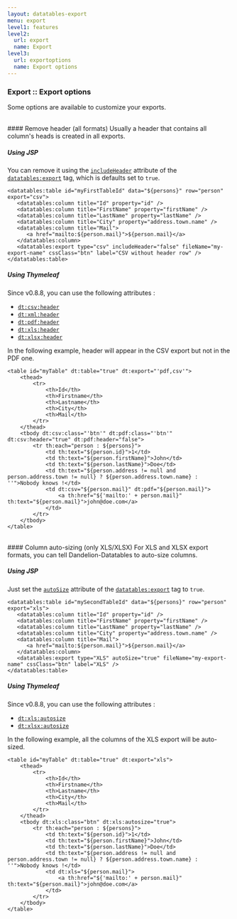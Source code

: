 ```yaml
---
layout: datatables-export
menu: export
level1: features
level2:
  url: export
  name: Export
level3:
  url: exportoptions
  name: Export options
---
```


### Export :: Export options

Some options are available to customize your exports.

<br />
#### Remove header (all formats)
Usually a header that contains all column's heads is created in all exports.

##### Using JSP
You can remove it using the [`includeHeader`](/datatables/ref/jsp/export.html#includeHeader) attribute of the [`datatables:export`](/datatables/ref/jsp/export.html) tag, which is defaults set to `true`.

	<datatables:table id="myFirstTableId" data="${persons}" row="person" export="csv">
	   <datatables:column title="Id" property="id" />
	   <datatables:column title="FirstName" property="firstName" />
	   <datatables:column title="LastName" property="lastName" />
	   <datatables:column title="City" property="address.town.name" />
	   <datatables:column title="Mail">
	      <a href="mailto:${person.mail}">${person.mail}</a>
	   </datatables:column>
	   <datatables:export type="csv" includeHeader="false" fileName="my-export-name" cssClass="btn" label="CSV without header row" />
	</datatables:table>

##### Using Thymeleaf
Since v0.8.8, you can use the following attributes :

 *	[`dt:csv:header`](/datatables/ref/thymeleaf/tbody.html#dt:csv:header)
 *	[`dt:xml:header`](/datatables/ref/thymeleaf/tbody.html#dt:xml:header)
 *	[`dt:pdf:header`](/datatables/ref/thymeleaf/tbody.html#dt:pdf:header)
 *	[`dt:xls:header`](/datatables/ref/thymeleaf/tbody.html#dt:xls:header)
 *	[`dt:xlsx:header`](/datatables/ref/thymeleaf/tbody.html#dt:xlsx:header)

In the following example, header will appear in the CSV export but not in the PDF one.

    <table id="myTable" dt:table="true" dt:export="'pdf,csv'">
        <thead>
            <tr>
                <th>Id</th>
                <th>Firstname</th>
                <th>Lastname</th>
                <th>City</th>
                <th>Mail</th>
            </tr>
        </thead>
        <tbody dt:csv:class="'btn'" dt:pdf:class="'btn'" dt:csv:header="true" dt:pdf:header="false">
            <tr th:each="person : ${persons}">
                <td th:text="${person.id}">1</td>
                <td th:text="${person.firstName}">John</td>
                <td th:text="${person.lastName}">Doe</td>
                <td th:text="${person.address != null and person.address.town != null} ? ${person.address.town.name} : ''">Nobody knows !</td>
                <td dt:csv="${person.mail}" dt:pdf="${person.mail}">
                    <a th:href="${'mailto:' + person.mail}" th:text="${person.mail}">john@doe.com</a>
                </td>
            </tr>
        </tbody>
    </table>


<br />
#### Column auto-sizing (only XLS/XLSX)
For XLS and XLSX export formats, you can tell Dandelion-Datatables to auto-size columns.

##### Using JSP
Just set the [`autoSize`](/datatables/ref/jsp/export.html#autoSize) attribute of the [`datatables:export`](/datatables/ref/jsp/export.html) tag to `true`.

	<datatables:table id="mySecondTableId" data="${persons}" row="person" export="xls">
	   <datatables:column title="Id" property="id" />
	   <datatables:column title="FirstName" property="firstName" />
	   <datatables:column title="LastName" property="lastName" />
	   <datatables:column title="City" property="address.town.name" />
	   <datatables:column title="Mail">
	      <a href="mailto:${person.mail}">${person.mail}</a>
	   </datatables:column>
	   <datatables:export type="XLS" autoSize="true" fileName="my-export-name" cssClass="btn" label="XLS" />
	</datatables:table>

##### Using Thymeleaf
Since v0.8.8, you can use the following attributes :

 *	[`dt:xls:autosize`](/datatables/ref/thymeleaf/tbody.html#dt:xls:autosize)
 *	[`dt:xlsx:autosize`](/datatables/ref/thymeleaf/tbody.html#dt:xlsx:autosize)

In the following example, all the columns of the XLS export will be auto-sized.

    <table id="myTable" dt:table="true" dt:export="xls">
        <thead>
            <tr>
                <th>Id</th>
                <th>Firstname</th>
                <th>Lastname</th>
                <th>City</th>
                <th>Mail</th>
            </tr>
        </thead>
        <tbody dt:xls:class="btn" dt:xls:autosize="true">
            <tr th:each="person : ${persons}">
                <td th:text="${person.id}">1</td>
                <td th:text="${person.firstName}">John</td>
                <td th:text="${person.lastName}">Doe</td>
                <td th:text="${person.address != null and person.address.town != null} ? ${person.address.town.name} : ''">Nobody knows !</td>
                <td dt:xls="${person.mail}">
                    <a th:href="${'mailto:' + person.mail}" th:text="${person.mail}">john@doe.com</a>
                </td>
            </tr>
        </tbody>
    </table>
